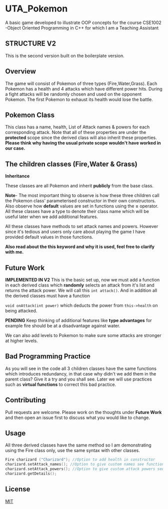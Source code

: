 # UTA_Pokemon
A basic game developed to illustrate OOP concepts for the course CSE1002 -Object Oriented Programming in C++ for which I am a Teaching Assistant

## STRUCTURE V2
This is the second version built on the boilerplate version.

## Overview

The game will consist of Pokemon of three types (Fire,Water,Grass). Each Pokemon has a health and 4 attacks which have different power hits. During a fight attacks will be randomly chosen and used on the opponent Pokemon. The first Pokemon to exhaust its health would lose the battle.

## Pokemon Class

This class has a name, health, List of Attack names & powers for each corresponding attack. Note that all of these properties are under the 
**protected** scope since the derived class will also inherit these properties. **Please think why having the usual private scope wouldn't have worked in our case.**

## The children classes (Fire,Water & Grass)

**Inheritance**

These classes are all Pokemon and inherit **publicly** from the base class.

**Note**- The most important thing to observe is how these three children call the Pokemon class' parameterised constructor in their own constructors. Also observe how **default** values are set in functions using the **=** operator. All these classes have a type to denote their class name which will be useful later when we add additional features.

All these classes have methods to set attack names and powers. However since it's tedious and users only care about playing the game I have provided default values in those functions.

**Also read about the this keyword and why it is used, feel free to clarify with me.**


## Future Work
**IMPLEMENTED IN V2**
This is the basic set up, now we must add a function in each derived class which **randomly** selects an attack from it's list and returns the attack power. We will call this ``` int attack() ```. And in addition all the derived classes must have a function  

```void onAttack(int power)``` which deducts the power from ```this->health``` on being attacked.

**PENDING**
Keep thinking of additional features like **type advantages** for example fire should be at a disadvantage against water.

We can also add levels to Pokemon to make sure some attacks are stronger at higher levels.

## Bad Programming Practice

As you will see in the code all 3 children classes have the same functions which introduces redundancy, in that case why didn't we add them in the parent class? Give it a try and you shall see. Later we will use practices such as **virtual functions** to correct this bad practice.

## Contributing
Pull requests are welcome. Please work on the thoughts under **Future Work** and then open an issue first to discuss what you would like to change.


## Usage

All three derived classes have the same method so I am demonstrating using the Fire class only, use the same syntax with other classes.


```C++
Fire charizard ("Charizard"); //Option to add health in constructor
charizard.setAttack_names(); //Option to give custom names see function
charizard.setAttack_powers(); //Option to give custom attack powers see function 
charizard.getDetails();
```

## License
[MIT](https://choosealicense.com/licenses/mit/)

